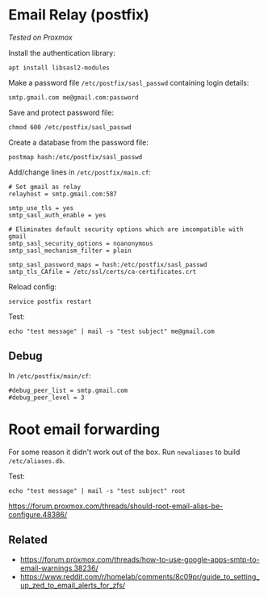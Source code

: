 
# Email Relay (postfix)
_Tested on Proxmox_

Install the authentication library:

    apt install libsasl2-modules

Make a password file `/etc/postfix/sasl_passwd` containing login details:

    smtp.gmail.com me@gmail.com:password

Save and protect password file:

    chmod 600 /etc/postfix/sasl_passwd

Create a database from the password file:

    postmap hash:/etc/postfix/sasl_passwd

Add/change lines in `/etc/postfix/main.cf`:

    # Set gmail as relay
    relayhost = smtp.gmail.com:587

    smtp_use_tls = yes
    smtp_sasl_auth_enable = yes
   
    # Eliminates default security options which are imcompatible with gmail
    smtp_sasl_security_options = noanonymous
    smtp_sasl_mechanism_filter = plain
    
    smtp_sasl_password_maps = hash:/etc/postfix/sasl_passwd
    smtp_tls_CAfile = /etc/ssl/certs/ca-certificates.crt

Reload config:

    service postfix restart

Test:

    echo "test message" | mail -s "test subject" me@gmail.com

## Debug
In `/etc/postfix/main/cf`:

    #debug_peer_list = smtp.gmail.com
    #debug_peer_level = 3

# Root email forwarding

For some reason it didn't work out of the box.  Run `newaliases` to build `/etc/aliases.db`.

Test:

    echo "test message" | mail -s "test subject" root

https://forum.proxmox.com/threads/should-root-email-alias-be-configure.48386/

## Related
* https://forum.proxmox.com/threads/how-to-use-google-apps-smtp-to-email-warnings.38236/
* https://www.reddit.com/r/homelab/comments/8c09pr/guide_to_setting_up_zed_to_email_alerts_for_zfs/
